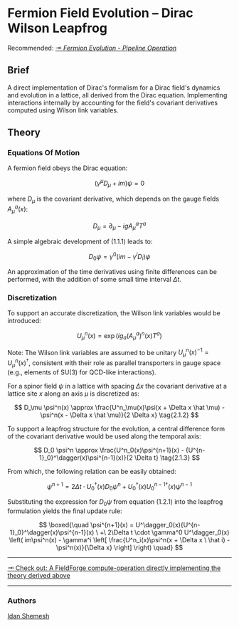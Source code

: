 # Fermion Field Evolution – Dirac Wilson Leapfrog

Recommended: [⇥ *Fermion Evolution - Pipeline Operation*](../compute_pipeline_operations/fermion_evolution.md)

## Brief

A direct implementation of Dirac's formalism for a Dirac field's dynamics and evolution in a lattice, all derived from the Dirac equation. Implementing interactions internally by accounting for the field's covariant derivatives computed using Wilson link variables.

## Theory

### Equations Of Motion

A fermion field obeys the Dirac equation:

$$
(\gamma^\mu D_\mu + im) \psi = 0 \tag{1.1.1}
$$

where $D_\mu$ is the covariant derivative, which depends on the gauge fields $A^a_\mu(x)$:

$$
D_\mu = \partial_\mu - igA_\mu^a T^a
$$

A simple algebraic development of $(1.1.1)$ leads to:

$$
D_0 \psi = \gamma^0(im - \gamma^i D_i)\psi \tag{1.2.1}
$$

An approximation of the time derivatives using finite differences can be performed, with the addition of some small time interval $\Delta t$.

### Discretization

To support an accurate discretization, the Wilson link variables would be introduced:

$$
U^n_\mu(x) = \exp(ig_a(A^a_\mu)^n(x) T^a) \tag{2.1.1}
$$

Note: The Wilson link variables are assumed to be unitary $U^n_\mu(x)^{-1} = U^n_\mu(x)^\dagger$, consistent with their role as parallel transporters in gauge space (e.g., elements of SU(3) for QCD-like interactions).

For a spinor field $\psi$ in a lattice with spacing $\Delta x$ the covariant derivative at a lattice site $x$ along an axis $\mu$ is discretized as:

$$
D_\mu \psi^n(x) \approx \frac{U^n_\mu(x)\psi(x + \Delta x \hat \mu) - \psi^n(x - \Delta x \hat \mu)}{2 \Delta x} \tag{2.1.2}
$$

To support a leapfrog structure for the evolution, a central difference form of the covariant derivative would be used along the temporal axis:

$$
D_0 \psi^n \approx \frac{U^n_0(x)\psi^{n+1}(x) - {U^{n-1}_0}^\dagger(x)\psi^{n-1}(x)}{2 \Delta t} \tag{2.1.3}
$$

From which, the following relation can be easily obtained:

$$
\psi^{n+1} = 2\Delta t \cdot U^\dagger_0(x) D_0 \psi^{n} + U^\dagger_0(x){U^{n-1}_0}^\dagger(x) \psi^{n-1} \tag{2.1.4}
$$

Substituting the expression for $D_0 \psi$ from equation $(1.2.1)$ into the leapfrog formulation yields the final update rule:

$$
\boxed{\quad
\psi^{n+1}(x) =
U^\dagger_0(x){U^{n-1}_0}^\dagger(x)\psi^{n-1}(x)
\ +\  2\Delta t \cdot \gamma^0 U^\dagger_0(x) \left(
im\psi^n(x) - \gamma^i \left[
\frac{U^n_i(x)\psi^n(x + \Delta x \ \hat i) - \psi^n(x)}{\Delta x}
\right] \right)
\quad}
$$

---

[⇥ Check out: A FieldForge compute-operation directly implementing the theory derived above](../../shaders/compute/fermion_evolution/evolve_fermion_fields-dirac_wilson_leapfrog.compute)

---

### Authors

[Idan Shemesh](https://github.com/IdanShmsh)

